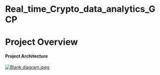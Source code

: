 ﻿# Real_time_Crypto_data_analytics_GCP
<h1>Project Overview </h1>
<h4> Project Architecture </h4>
<a target="_blank" href="https://imageupload.io/ROXMOmQrF6LFouu"><img  src="https://imageupload.io/ib/zwiZmT4pmEBjnuF_1696522451.jpeg" alt="Blank diagram.jpeg"/></a>
